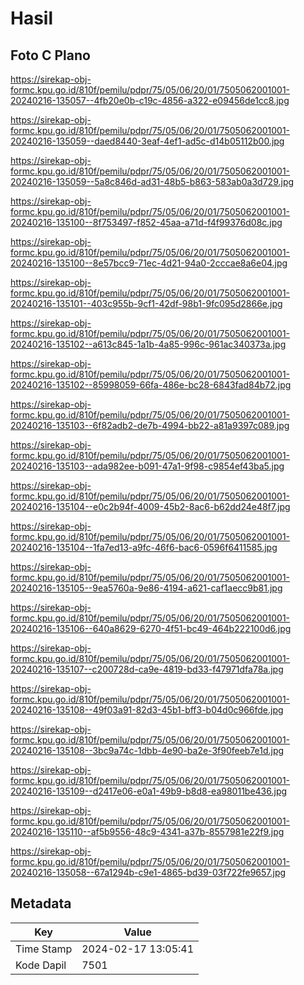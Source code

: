 # Hasil

## Foto C Plano

https://sirekap-obj-formc.kpu.go.id/810f/pemilu/pdpr/75/05/06/20/01/7505062001001-20240216-135057--4fb20e0b-c19c-4856-a322-e09456de1cc8.jpg

https://sirekap-obj-formc.kpu.go.id/810f/pemilu/pdpr/75/05/06/20/01/7505062001001-20240216-135059--daed8440-3eaf-4ef1-ad5c-d14b05112b00.jpg

https://sirekap-obj-formc.kpu.go.id/810f/pemilu/pdpr/75/05/06/20/01/7505062001001-20240216-135059--5a8c846d-ad31-48b5-b863-583ab0a3d729.jpg

https://sirekap-obj-formc.kpu.go.id/810f/pemilu/pdpr/75/05/06/20/01/7505062001001-20240216-135100--8f753497-f852-45aa-a71d-f4f99376d08c.jpg

https://sirekap-obj-formc.kpu.go.id/810f/pemilu/pdpr/75/05/06/20/01/7505062001001-20240216-135100--8e57bcc9-71ec-4d21-94a0-2cccae8a6e04.jpg

https://sirekap-obj-formc.kpu.go.id/810f/pemilu/pdpr/75/05/06/20/01/7505062001001-20240216-135101--403c955b-9cf1-42df-98b1-9fc095d2866e.jpg

https://sirekap-obj-formc.kpu.go.id/810f/pemilu/pdpr/75/05/06/20/01/7505062001001-20240216-135102--a613c845-1a1b-4a85-996c-961ac340373a.jpg

https://sirekap-obj-formc.kpu.go.id/810f/pemilu/pdpr/75/05/06/20/01/7505062001001-20240216-135102--85998059-66fa-486e-bc28-6843fad84b72.jpg

https://sirekap-obj-formc.kpu.go.id/810f/pemilu/pdpr/75/05/06/20/01/7505062001001-20240216-135103--6f82adb2-de7b-4994-bb22-a81a9397c089.jpg

https://sirekap-obj-formc.kpu.go.id/810f/pemilu/pdpr/75/05/06/20/01/7505062001001-20240216-135103--ada982ee-b091-47a1-9f98-c9854ef43ba5.jpg

https://sirekap-obj-formc.kpu.go.id/810f/pemilu/pdpr/75/05/06/20/01/7505062001001-20240216-135104--e0c2b94f-4009-45b2-8ac6-b62dd24e48f7.jpg

https://sirekap-obj-formc.kpu.go.id/810f/pemilu/pdpr/75/05/06/20/01/7505062001001-20240216-135104--1fa7ed13-a9fc-46f6-bac6-0596f6411585.jpg

https://sirekap-obj-formc.kpu.go.id/810f/pemilu/pdpr/75/05/06/20/01/7505062001001-20240216-135105--9ea5760a-9e86-4194-a621-caf1aecc9b81.jpg

https://sirekap-obj-formc.kpu.go.id/810f/pemilu/pdpr/75/05/06/20/01/7505062001001-20240216-135106--640a8629-6270-4f51-bc49-464b222100d6.jpg

https://sirekap-obj-formc.kpu.go.id/810f/pemilu/pdpr/75/05/06/20/01/7505062001001-20240216-135107--c200728d-ca9e-4819-bd33-f47971dfa78a.jpg

https://sirekap-obj-formc.kpu.go.id/810f/pemilu/pdpr/75/05/06/20/01/7505062001001-20240216-135108--49f03a91-82d3-45b1-bff3-b04d0c966fde.jpg

https://sirekap-obj-formc.kpu.go.id/810f/pemilu/pdpr/75/05/06/20/01/7505062001001-20240216-135108--3bc9a74c-1dbb-4e90-ba2e-3f90feeb7e1d.jpg

https://sirekap-obj-formc.kpu.go.id/810f/pemilu/pdpr/75/05/06/20/01/7505062001001-20240216-135109--d2417e06-e0a1-49b9-b8d8-ea98011be436.jpg

https://sirekap-obj-formc.kpu.go.id/810f/pemilu/pdpr/75/05/06/20/01/7505062001001-20240216-135110--af5b9556-48c9-4341-a37b-8557981e22f9.jpg

https://sirekap-obj-formc.kpu.go.id/810f/pemilu/pdpr/75/05/06/20/01/7505062001001-20240216-135058--67a1294b-c9e1-4865-bd39-03f722fe9657.jpg


## Metadata

| Key        | Value               |
| ---------- | ------------------- |
| Time Stamp | 2024-02-17 13:05:41 |
| Kode Dapil | 7501                |



